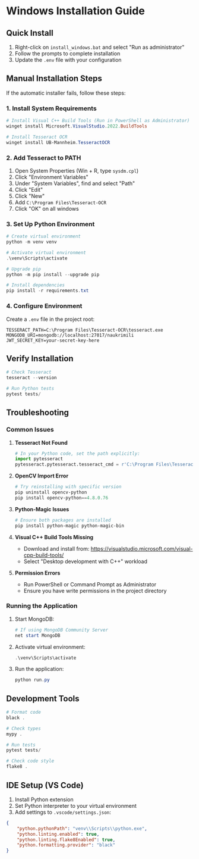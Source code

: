 # Windows Installation Guide

## Quick Install

1. Right-click on `install_windows.bat` and select "Run as administrator"
2. Follow the prompts to complete installation
3. Update the `.env` file with your configuration

## Manual Installation Steps

If the automatic installer fails, follow these steps:

### 1. Install System Requirements

```powershell
# Install Visual C++ Build Tools (Run in PowerShell as Administrator)
winget install Microsoft.VisualStudio.2022.BuildTools

# Install Tesseract OCR
winget install UB-Mannheim.TesseractOCR
```

### 2. Add Tesseract to PATH

1. Open System Properties (Win + R, type `sysdm.cpl`)
2. Click "Environment Variables"
3. Under "System Variables", find and select "Path"
4. Click "Edit"
5. Click "New"
6. Add `C:\Program Files\Tesseract-OCR`
7. Click "OK" on all windows

### 3. Set Up Python Environment

```powershell
# Create virtual environment
python -m venv venv

# Activate virtual environment
.\venv\Scripts\activate

# Upgrade pip
python -m pip install --upgrade pip

# Install dependencies
pip install -r requirements.txt
```

### 4. Configure Environment

Create a `.env` file in the project root:
```env
TESSERACT_PATH=C:\Program Files\Tesseract-OCR\tesseract.exe
MONGODB_URI=mongodb://localhost:27017/naukrimili
JWT_SECRET_KEY=your-secret-key-here
```

## Verify Installation

```powershell
# Check Tesseract
tesseract --version

# Run Python tests
pytest tests/
```

## Troubleshooting

### Common Issues

1. **Tesseract Not Found**
   ```python
   # In your Python code, set the path explicitly:
   import pytesseract
   pytesseract.pytesseract.tesseract_cmd = r'C:\Program Files\Tesseract-OCR\tesseract.exe'
   ```

2. **OpenCV Import Error**
   ```powershell
   # Try reinstalling with specific version
   pip uninstall opencv-python
   pip install opencv-python==4.8.0.76
   ```

3. **Python-Magic Issues**
   ```powershell
   # Ensure both packages are installed
   pip install python-magic python-magic-bin
   ```

4. **Visual C++ Build Tools Missing**
   - Download and install from: https://visualstudio.microsoft.com/visual-cpp-build-tools/
   - Select "Desktop development with C++" workload

5. **Permission Errors**
   - Run PowerShell or Command Prompt as Administrator
   - Ensure you have write permissions in the project directory

### Running the Application

1. Start MongoDB:
   ```powershell
   # If using MongoDB Community Server
   net start MongoDB
   ```

2. Activate virtual environment:
   ```powershell
   .\venv\Scripts\activate
   ```

3. Run the application:
   ```powershell
   python run.py
   ```

## Development Tools

```powershell
# Format code
black .

# Check types
mypy .

# Run tests
pytest tests/

# Check code style
flake8 .
```

## IDE Setup (VS Code)

1. Install Python extension
2. Set Python interpreter to your virtual environment
3. Add settings to `.vscode/settings.json`:
```json
{
    "python.pythonPath": "venv\\Scripts\\python.exe",
    "python.linting.enabled": true,
    "python.linting.flake8Enabled": true,
    "python.formatting.provider": "black"
}
```
